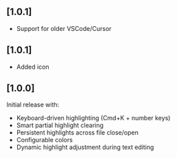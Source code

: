 ## [1.0.1]

- Support for older VSCode/Cursor

## [1.0.1]

- Added icon

## [1.0.0]

Initial release with:
- Keyboard-driven highlighting (Cmd+K + number keys)
- Smart partial highlight clearing
- Persistent highlights across file close/open
- Configurable colors
- Dynamic highlight adjustment during text editing
